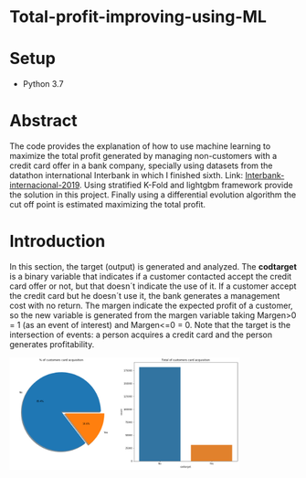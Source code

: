 # Total-profit-improving-using-ML
# Setup
* Python 3.7

# Abstract
The code provides the explanation of how to use machine learning to maximize the total profit generated by managing non-customers with a credit card offer in a bank company, specially using datasets from the datathon international Interbank in which I finished sixth. Link: [Interbank-internacional-2019](https://www.kaggle.com/c/interbank-internacional-2019/overview). Using stratified K-Fold and lightgbm framework provide the solution in this project. Finally using a differential evolution algorithm the cut off point is estimated maximizing the total profit. 

# Introduction
In this section, the target (output) is generated and analyzed. The <b>codtarget</b> is a binary variable that indicates if a customer contacted accept the credit card offer or not, but that doesn´t indicate the use of it. If a customer accept the credit card but he doesn´t use it, the bank generates a management cost with no return. The margen indicate the expected profit of a customer, so the new variable is generated from the margen variable taking Margen>0 = 1 (as an event of interest) and Margen<=0 = 0. Note that the target is the intersection of events: a person acquires a credit card and the person generates profitability.

<img src="resource/plots/codtarget_graph.png" height="80%" width="80%"/>
